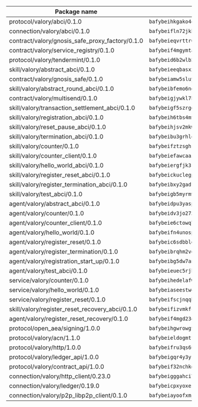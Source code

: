 | Package name                                                  | Package hash                                                  |
| ------------------------------------------------------------- | ------------------------------------------------------------- |
| protocol/valory/abci/0.1.0                                    | `bafybeihkgako44fzgurcv4hgbems4ptdtosae4lopnnr75eczb6kx3x2lm` |
| connection/valory/abci/0.1.0                                  | `bafybeifln72jkbha5xtkafjj4swrwrktck4ziwk6j7plmzecskhlyamgu4` |
| contract/valory/gnosis_safe_proxy_factory/0.1.0               | `bafybeieqvrttr6fiidrzab5t2toyewixqg7oayvdo64sidi33ouro5ixdu` |
| contract/valory/service_registry/0.1.0                        | `bafybeif4mgymtachjdhyzemxp7oj2i7itusjvrsxw7cheuvhtypizutu5e` |
| protocol/valory/tendermint/0.1.0                              | `bafybeid6b2wlb24g6d3godmqms44qvnpkhlvb27icotuobvnscmdmlhaha` |
| skill/valory/abstract_abci/0.1.0                              | `bafybeieeqbasxxghxaj7xffnto7ybegom2kl4y544cskysowmjcjd3szhe` |
| contract/valory/gnosis_safe/0.1.0                             | `bafybeiamw5sluyueflxsvzukmayctl3ijc76fx5twstwnc7ons6lw2goa4` |
| skill/valory/abstract_round_abci/0.1.0                        | `bafybeibfemo6nqd5itfd2damllya56qi4jrtythwcsb7wyt55qtxtsuu3u` |
| contract/valory/multisend/0.1.0                               | `bafybeigjywkl7hydjsrkogob3xebj2ifhqwmfhhxoeyrndzhhxi5u6amey` |
| skill/valory/transaction_settlement_abci/0.1.0                | `bafybeigf5szrggcwyfxtdk5bwu3nbc4np5phsrrbd27jontu4wjsqs6uci` |
| skill/valory/registration_abci/0.1.0                          | `bafybeih6tbs4mt6x7g642kwhthxxs3qxpzsh4cy7uavrk4att3mqul6hhu` |
| skill/valory/reset_pause_abci/0.1.0                           | `bafybeihjsv2mkwrf55wtmawn7kjylm75thg7jjp7y4bfnezrkr3hu7jytu` |
| skill/valory/termination_abci/0.1.0                           | `bafybeibu3grhloe3uvsdldizus4tpm6keze4le6hxk3rikqblfal6dr24u` |
| skill/valory/counter/0.1.0                                    | `bafybeifztzsghrjs5ftg2rm5bokophqmyy66t5fahxyajqdshpv3gjqepm` |
| skill/valory/counter_client/0.1.0                             | `bafybeiefawcaaiy4matry7m53k36kqy4uadtmtpuulatnt5afkezx6napa` |
| skill/valory/hello_world_abci/0.1.0                           | `bafybeiergfjk3k5vquy645jorznivsj2bkvys43uyri722rm4tubnyotji` |
| skill/valory/register_reset_abci/0.1.0                        | `bafybeickuclegpe54msyikix7ymoneo3y4bxhnwudvabviuilchlmpxnse` |
| skill/valory/register_termination_abci/0.1.0                  | `bafybeibxy2gadflfbfr7rppmvpb4woc3veprecyochjmej3htrs5oa3uz4` |
| skill/valory/test_abci/0.1.0                                  | `bafybeigb5myrmvjbfcdcwodoxn7ijdinntza3fagwwjbiho7kjdcr5lbmm` |
| agent/valory/abstract_abci/0.1.0                              | `bafybeidpu3yasppuslivbpojrs56zlvbjmjeo6n2orz6mruole4t3xsdyy` |
| agent/valory/counter/0.1.0                                    | `bafybeidv3jo2752c5yuyulezcxehegej5tg6u5h64s4uqmfjf6uhuegxrm` |
| agent/valory/counter_client/0.1.0                             | `bafybeie6ctowq77ypiepr4esp4hdaes3mvmumhskbopqusfryxuuks7haa` |
| agent/valory/hello_world/0.1.0                                | `bafybeifn4unospghpmh4rjsq5of6dtb74pjzl3ff6uzeepnuynqy7lwpme` |
| agent/valory/register_reset/0.1.0                             | `bafybeic6sdbblghoudsmj52mumfmaljlkajwtwoobolgnnht2ryjkwnove` |
| agent/valory/register_termination/0.1.0                       | `bafybeibrqhm2ve7ogoevhsfc2oxaujyhpe5iogi4wtuzmrewr6wezcmyea` |
| agent/valory/registration_start_up/0.1.0                      | `bafybeibg5dw7anoykmqx33pqvjrgpvvrcwzjgbgqhibmgtb5ie6tlvv2by` |
| agent/valory/test_abci/0.1.0                                  | `bafybeieuec5rjhw6q72uyygdieesuf45p2vvmppk64fn4woa2tnbr2gely` |
| service/valory/counter/0.1.0                                  | `bafybeihedelafw4egybbpr766bztpu3waggbeyuxoe3j6zfw5w24opxmmq` |
| service/valory/hello_world/0.1.0                              | `bafybeiaseestw4nwa6tanjwuemgikbwh64jbjnqfssxk6gpp2o4p4vz7ku` |
| service/valory/register_reset/0.1.0                           | `bafybeifscjnqqhuqxmizyvmj4c2hznptzexiia4w2b6o4gexcfkplrp7s4` |
| skill/valory/register_reset_recovery_abci/0.1.0               | `bafybeifizvmkfcgwwpqgsk7czlcssyc7adlipnvjduqgpv6hoxbosr4jgm` |
| agent/valory/register_reset_recovery/0.1.0                    | `bafybeif4mgd234fz67hbzxijdmum27453ghu3mwjdd42zytf4riv4jhlim` |
| protocol/open_aea/signing/1.0.0                               | `bafybeihgwrowgtegpe4ixe3iy5jx65u7pxebl5btrkywzmx7g52gjtbnpi` |
| protocol/valory/acn/1.1.0                                     | `bafybeieldogmtf3m4jdsvt4vvyay3jh54rjn3deasymfw43vz3o42vigmq` |
| protocol/valory/http/1.0.0                                    | `bafybeifru3qs6udfzprax7jxktbsuzn7immfvi3scgfspifq3zdxwkgvnm` |
| protocol/valory/ledger_api/1.0.0                              | `bafybeigqr4y3ykz3iulrcoqmji7hy3dxaoy7zmyyzff4ivpbubcpwdknai` |
| protocol/valory/contract_api/1.0.0                            | `bafybeif32nchkgn6yet7e5gt4auhf7lsahxnj4t36kxbw55p3gi7qpeuxq` |
| connection/valory/http_client/0.23.0                          | `bafybeigggahci7hq6tr3tyueatgkvgn73y4b3av2vk7vtr7jkeuwsqcteq` |
| connection/valory/ledger/0.19.0                               | `bafybeicpxyoxez7lperltamvikxu6vzk2lhqakbivce4nzywyzoqbxoogm` |
| connection/valory/p2p_libp2p_client/0.1.0                     | `bafybeiayoofxmj6z3pasn2akqj3udgq2ta2ar6mv6zoehstul2btvv3gqa` |
